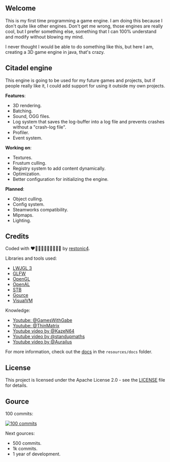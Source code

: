 ## Welcome

This is my first time programming a game engine. I am doing this because I don't quite like other engines. Don't get me wrong, those engines are really cool, but I prefer something else, something that I can 100% understand and modify without blowing my mind.

I never thought I would be able to do something like this, but here I am, creating a 3D game engine in java, that's crazy.

## Citadel engine

This engine is going to be used for my future games and projects, but if people really like it, I could add support for using it outside my own projects.

<b>Features</b>:
- 3D rendering.
- Batching.
- Sound, OGG files.
- Log system that saves the log-buffer into a log file and prevents crashes without a "crash-log file".
- Profiler.
- Event system.

<b>Working on</b>:
- Textures.
- Frustum culling.
- Registry system to add content dynamically.
- Optimization.
- Better configuration for initializing the engine.

<b>Planned</b>:
- Object culling.
- Config system.
- Steamworks compatibility.
- Mipmaps.
- Lighting.

## Credits

Coded with ❤🧡💛💚💙💙💜🤎🖤🤍 by <a href="https://github.com/restonic4">restonic4</a>.

Libraries and tools used:
- <a href="https://www.lwjgl.org">LWJGL 3</a>
- <a href="https://www.glfw.org">GLFW</a>
- <a href="https://www.khronos.org/about/">OpenGL</a>
- <a href="https://www.openal.org">OpenAL</a>
- <a href="https://github.com/nothings/stb">STB</a>
- <a href="https://gource.io">Gource</a>
- <a href="https://visualvm.github.io">VisualVM</a>

Knowledge:
- <a href="https://www.youtube.com/@GamesWithGabe">Youtube: @GamesWithGabe</a>
- <a href="https://www.youtube.com/@ThinMatrix">Youtube: @ThinMatrix</a>
- <a href="https://www.youtube.com/watch?v=f05PwswO7qc">Youtube video by @KazeN64</a>
- <a href="https://www.youtube.com/watch?v=1LCEiVDHJmc">Youtube video by @standupmaths</a>
- <a href="https://www.youtube.com/watch?v=YTfdBSjitd8">Youtube video by @Aurailus</a>

For more information, check out the [docs](./resources/docs) in the `resources/docs` folder.

## License

This project is licensed under the Apache License 2.0 - see the [LICENSE](LICENSE) file for details.

## Gource

100 commits:

[![100 commits](https://img.youtube.com/vi/ai7zSsb1ELU/0.jpg)](https://www.youtube.com/watch?v=ai7zSsb1ELU)

Next gources:
- 500 commits.
- 1k commits.
- 1 year of development.